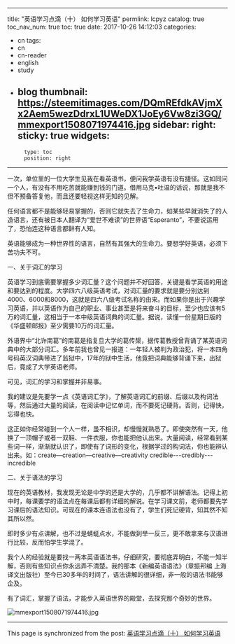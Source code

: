 
---
title: "英语学习点滴（十） 如何学习英语"
permlink: lcpyz
catalog: true
toc_nav_num: true
toc: true
date: 2017-10-26 14:12:03
categories:
- cn
tags:
- cn
- cn-reader
- english
- study
- blog
thumbnail: https://steemitimages.com/DQmREfdkAVjmXx2Aem5wezDdrxL1UWeDX1JoEy6Vw8zi3GQ/mmexport1508071974416.jpg
sidebar:
    right:
        sticky: true
widgets:
    -
        type: toc
        position: right
---


一次，单位里的一位大学生见我在看英语书，便问我学英语有没有捷径。这如同问一个人，有没有不用吃苦就能赚到钱的门道。借用马克•吐温的话说，那就是我不但不预备答复他，而且还要轻视这样无知的见解。

任何语言都不是能够轻易掌握的，否则它就失去了生命力，如某些早就消失了的人造语言，还有被日本人翻译为“爱世不难读”的世界语“Esperanto”，不要说运用了，恐怕连这种语言都鲜有人知。

英语能够成为一种世界性的语言，自然有其强大的生命力。要想学好英语，必须下苦功夫不可。

一、关于词汇的学习

英语学习到底需要掌握多少词汇量？这个问题并不好回答，关键是看学英语的用途和要达到的程度。大学四六八级英语考试，对词汇量的要求就是要分别达到4000、6000和8000，这就是四六八级考试名称的由来。而如果你是出于兴趣学习英语，并以英语作为自己的职业、事业甚至是将来奋斗的目标，至少也应该有5万的词汇量，这相当于一本中级英语词典的词汇量。据说，读懂一份星期日版的《华盛顿邮报》至少需要10万的词汇量。

外语界中“北许南葛”的南葛是指复旦大学的葛传槼，据传葛教授曾背诵了某英语词典中的大部分词汇。多年前我也曾见一报道：一年轻人被判为政治犯，将一本四角号码英汉词典带进了监狱中，17年的狱中生活，他竟把词典能够背诵下来，出狱后，竟成了大学英语老师。

可见，词汇的学习和掌握并非易事。

我的建议是先要学一点《英语词汇学》，了解英语词汇的前缀、后缀以及构词法等，然后通过大量的阅读，在阅读中记忆单词，而不要死记硬背。否则，记得快，忘得也快。

这正如你经常碰到一个人一样，虽不相识，却慢慢就熟悉了。即使突然有一天，他换了一顶帽子或者一双鞋、一件衣服，你也能把他认出来。大量阅读，经常看到某些词一样，渐渐就认识了，即使有了词形的变化，根据学过的构词法，你也能辨认出来。如：create—creation—creative—creativity   credible---credibly---incredible

二、关于语法的学习

现在的英语教材，我发现无论是中学的还是大学的，几乎都不讲解语法。记得上初中时，每课要学的语法点在每课后都有详细的解说。在学习课文前，老师都要先学习课后的语法知识。可现在的课本连语法也没有了，学生们死记硬背，知其然不知其所以然。

即时多少有点讲解，也不过是蜻蜓点水，不能做到举一反三，更不敢拿来与汉语进行比较，反而怕学生学混了。

我个人的经验就是要找一两本英语语法书，仔细研究，要彻底弄明白，不能一知半解，否则有些知识点你永远弄不清楚。我的那本《新编英语语法》（章振邦编 上海译文出版社）至今已30多年的时间了，语法讲解的很详细，非一般的语法书能够企及。

 有了词汇，掌握了语法，才能步入英语世界的殿堂，去探究那个奇妙的世界。

![mmexport1508071974416.jpg](https://steemitimages.com/DQmREfdkAVjmXx2Aem5wezDdrxL1UWeDX1JoEy6Vw8zi3GQ/mmexport1508071974416.jpg)

- - -

This page is synchronized from the post: [英语学习点滴（十） 如何学习英语](https://steemit.com/@bring/lcpyz)
